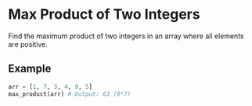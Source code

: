 # Max Product of Two Integers

Find the maximum product of two integers in an array where all elements are positive.

## Example

```python
arr = [1, 7, 3, 4, 9, 5] 
max_product(arr) # Output: 63 (9*7)
```
